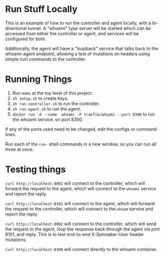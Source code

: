 # Run Stuff Locally

This is an example of how to run the controller and agent locally,
with a bi-directional tunnel.  A "whoami" type server will be started
which can be accessed from either the controller or agent, and
services will be configured for both.

Additionally, the agent will have a "loopback" service that talks back
to the whoami-agent endpoint, allowing a test of mutations on headers
using simple curl commands to the controller.

# Running Things

1. Run `make` at the top level of this project.
1. `sh setup.sh` to create keys.
1. `sh run-controller.sh` to run the controller.
1. `sh run-agent.sh` to run the agent.
1. `docker run -d --name  whoami -P traefik/whoami --port 8300` to run the whoami service, on port 8300.

If any of the ports used need to be changed, edit the configs or command lines.

Run each of the `run-` shell commands in a new window, so you can run all three at once.

# Testing things

`curl http://localhost:8001` will connect to the controller, which will forward the
request to the agent, which will connect to the `whoami` service and report the
reply.

`curl http://localhost:8101` will connect to the agent, which will forward the request
to the controller, which will connect to the `whoam` service and report the reply.

`curl http://localhost:8002` will connect to the controller, which will send the request
to the agent, loop the response back through the agent via port 8101, and reply.  This
is to test end-to-end X-Spinnaker-User header mutations.

`curl http://localhost:8300` will connect directly to the whoami container.
